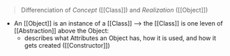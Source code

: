 > Differenciation of _Concept_ ([[Class]]) and _Realization_ ([[Object]])

- An [[Object]] is an instance of a [[Class]]
	--> the [[Class]] is one leven of [[Abstraction]] above the Object:
	- describes what Attributes an Object has, how it is used, and how it gets created ([[Constructor]])